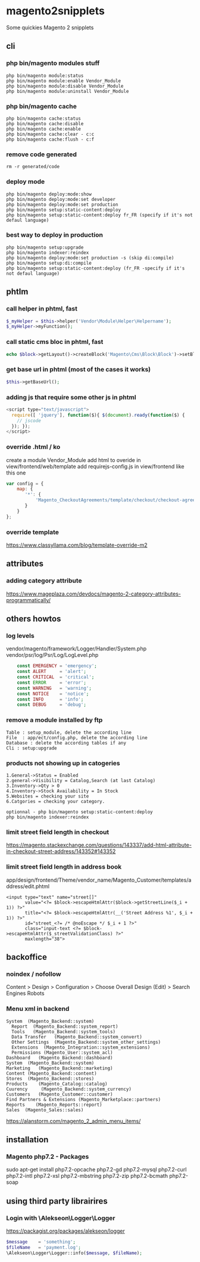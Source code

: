 # magento2snipplets
Some quickies Magento 2 snipplets

## cli 

### php bin/magento modules stuff

```cli
php bin/magento module:status
php bin/magento module:enable Vendor_Module
php bin/magento module:disable Vendor_Module
php bin/magento module:uninstall Vendor_Module
```

### php bin/magento cache
```cli
php bin/magento cache:status
php bin/magento cache:disable
php bin/magento cache:enable
php bin/magento cache:clear - c:c
php bin/magento cache:flush - c:f
```

### remove code generated
```cli
rm -r generated/code
```

### deploy mode
```cli
php bin/magento deploy:mode:show
php bin/magento deploy:mode:set developer
php bin/magento deploy:mode:set production
php bin/magento setup:static-content:deploy
php bin/magento setup:static-content:deploy fr_FR (specify if it's not defaul language)
```

### best way to deploy in production
```cli
php bin/magento setup:upgrade
php bin/magento indexer:reindex
php bin/magento deploy:mode:set production -s (skip di:compile)
php bin/magento setup:di:compile
php bin/magento setup:static-content:deploy (fr_FR -specify if it's not defaul language)
```

## phtlm 

### call helper in phtml, fast
```php
$_myHelper = $this->helper('Vendor\Module\Helper\Helpername');
$_myHelper->myFunction();
```

### call static cms bloc in phtml, fast
```php
echo $block->getLayout()->createBlock('Magento\Cms\Block\Block')->setBlockId('blockIdentifier')->toHtml();
```

### get base url in phtml (most of the cases it works)
```php
$this->getBaseUrl();
```

### adding js that require some other js in phtml
```js
<script type="text/javascript">
  require([ 'jquery'], function($){ $(document).ready(function($) {
    // jscode
  }); });
</script>
```

### override .html / ko
create a module Vendor_Module
add html to overide in view/frontend/web/template
add requirejs-config.js in view/frontend
like this one
```js
var config = {
    map: {
       '*': {
           'Magento_CheckoutAgreements/template/checkout/checkout-agreements.html': 'Vendor_Module/template/checkout/checkout-agreements.html'
       }
    }
};
```

### override template
https://www.classyllama.com/blog/template-override-m2


## attributes

### adding category attribute
https://www.mageplaza.com/devdocs/magento-2-category-attributes-programmatically/


## others howtos

### log levels
vendor/magento/framework/Logger/Handler/System.php
vendor/psr/log/Psr/Log/LogLevel.php
```php
    const EMERGENCY = 'emergency';
    const ALERT     = 'alert';
    const CRITICAL  = 'critical';
    const ERROR     = 'error';
    const WARNING   = 'warning';
    const NOTICE    = 'notice';
    const INFO      = 'info';
    const DEBUG     = 'debug';
```

### remove a module installed by ftp

```
Table : setup_module, delete the according line
File  : app/ect/config.php, delete the according line
Database : delete the according tables if any
Cli : setup:upgrade
```

### products not showing up in catogeries
```
1.General->Status = Enabled
2.general->Visibility = Catalog,Search (at last Catalog)
3.Inventory->Qty > 0
4.Inventory->Stock Availability = In Stock
5.Websites = checking your site
6.Catgories = checking your category.

optionnal - php bin/magento setup:static-content:deploy
php bin/magento indexer:reindex
```

### limit street field length in checkout
https://magento.stackexchange.com/questions/143337/add-html-attribute-in-checkout-street-address/143352#143352

### limit street field length in address book
app/design/frontend/Theme/vendor_name/Magento_Customer/templates/address/edit.phtml
````
<input type="text" name="street[]"
       value="<?= $block->escapeHtmlAttr($block->getStreetLine($_i + 1)) ?>"
       title="<?= $block->escapeHtmlAttr(__('Street Address %1', $_i + 1)) ?>"
       id="street_<?= /* @noEscape */ $_i + 1 ?>"
       class="input-text <?= $block->escapeHtmlAttr($_streetValidationClass) ?>"
       maxlength="38">
````


## backoffice

### noindex / nofollow
Content > Design > Configuration > Choose Overall Design (Edit) > Search Engines Robots

### Menu xml in backend
````
System  (Magento_Backend::system)
  Report  (Magento_Backend::system_report)
  Tools   (Magento_Backend::system_tools)
  Data Transfer   (Magento_Backend::system_convert)
  Other Settings  (Magento_Backend::system_other_settings)
  Extensions  (Magento_Integration::system_extensions)
  Permissions (Magento_User::system_acl)
Dashboard   (Magento_Backend::dashboard)
System  (Magento_Backend::system)
Marketing   (Magento_Backend::marketing)
Content (Magento_Backend::content)
Stores  (Magento_Backend::stores)
Products    (Magento_Catalog::catalog)
Cuurency     (Magento_Backend::system_currency)
Customers   (Magento_Customer::customer)
Find Partners & Extensions (Magento_Marketplace::partners)
Reports    (Magento_Reports::report)
Sales  (Magento_Sales::sales)
````
https://alanstorm.com/magento_2_admin_menu_items/


## installation

### Magento php7.2 - Packages

sudo apt-get install php7.2-opcache php7.2-gd php7.2-mysql php7.2-curl php7.2-intl php7.2-xsl php7.2-mbstring php7.2-zip php7.2-bcmath php7.2-soap


## using third party librairires

### Login with \Alekseon\Logger\Logger
https://packagist.org/packages/alekseon/logger
```php
$message    = 'something';
$fileName   = 'payment.log';
\Alekseon\Logger\Logger::info($message, $fileName);
```
